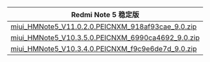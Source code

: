 | Redmi Note 5  稳定版    |
| ---- |
| [miui_HMNote5_V11.0.2.0.PEICNXM_918af93cae_9.0.zip](https://hugeota.d.miui.com/V11.0.2.0.PEICNXM/miui_HMNote5_V11.0.2.0.PEICNXM_918af93cae_9.0.zip)    |
| [miui_HMNote5_V10.3.5.0.PEICNXM_6990ca4692_9.0.zip](https://hugeota.d.miui.com/V10.3.5.0.PEICNXM/miui_HMNote5_V10.3.5.0.PEICNXM_6990ca4692_9.0.zip)    |
| [miui_HMNote5_V10.3.4.0.PEICNXM_f9c9e6de7d_9.0.zip](https://hugeota.d.miui.com/V10.3.4.0.PEICNXM/miui_HMNote5_V10.3.4.0.PEICNXM_f9c9e6de7d_9.0.zip)    |

